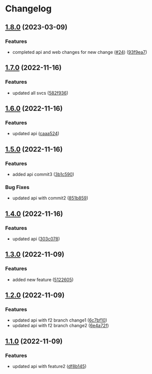 # Changelog

## [1.8.0](https://github.com/maheshglm/demo-git-tags/compare/api-v1.7.0...api-v1.8.0) (2023-03-09)


### Features

* completed api and web changes for new change ([#24](https://github.com/maheshglm/demo-git-tags/issues/24)) ([93f9ea7](https://github.com/maheshglm/demo-git-tags/commit/93f9ea796a882c7a7b35ac624dff9a49f8158ace))

## [1.7.0](https://github.com/maheshglm/demo-git-tags/compare/api-v1.6.0...api-v1.7.0) (2022-11-16)


### Features

* updated all svcs ([582f936](https://github.com/maheshglm/demo-git-tags/commit/582f936eee830976dc14a988e1eca9aa916bdea6))

## [1.6.0](https://github.com/maheshglm/demo-git-tags/compare/api-v1.5.0...api-v1.6.0) (2022-11-16)


### Features

* updated api ([caaa524](https://github.com/maheshglm/demo-git-tags/commit/caaa5249a599731a9b5702e742907fc1177ae74a))

## [1.5.0](https://github.com/maheshglm/demo-git-tags/compare/api-v1.4.0...api-v1.5.0) (2022-11-16)


### Features

* added api commit3 ([3b1c590](https://github.com/maheshglm/demo-git-tags/commit/3b1c5900d011df20b5307965a190ae60e42ba1e8))


### Bug Fixes

* updated api with commit2 ([851b859](https://github.com/maheshglm/demo-git-tags/commit/851b85919efbc071da4faca275e5861c17c163d6))

## [1.4.0](https://github.com/maheshglm/demo-git-tags/compare/api-v1.3.0...api-v1.4.0) (2022-11-16)


### Features

* updated api ([303c078](https://github.com/maheshglm/demo-git-tags/commit/303c07862ec0138b4e4792ff6dc4cda0e18e9399))

## [1.3.0](https://github.com/maheshglm/demo-git-tags/compare/api-v1.2.0...api-v1.3.0) (2022-11-09)


### Features

* added new feature ([5122605](https://github.com/maheshglm/demo-git-tags/commit/5122605ae7356c1fc3fc06e97f264c3101c7cb3a))

## [1.2.0](https://github.com/maheshglm/demo-git-tags/compare/api-v1.1.0...api-v1.2.0) (2022-11-09)


### Features

* updated api with f2 branch change1 ([6c7bf10](https://github.com/maheshglm/demo-git-tags/commit/6c7bf102449e30058fba037e750b30396013b0ce))
* updated api with f2 branch change2 ([6e4a72f](https://github.com/maheshglm/demo-git-tags/commit/6e4a72fc2dbb94ae4736e1a77a0428208e4643a5))

## [1.1.0](https://github.com/maheshglm/demo-git-tags/compare/api-v1.0.0...api-v1.1.0) (2022-11-09)


### Features

* updated api with feature2 ([df8b145](https://github.com/maheshglm/demo-git-tags/commit/df8b1454ea716d728f90a17296065ee2aee94d41))
